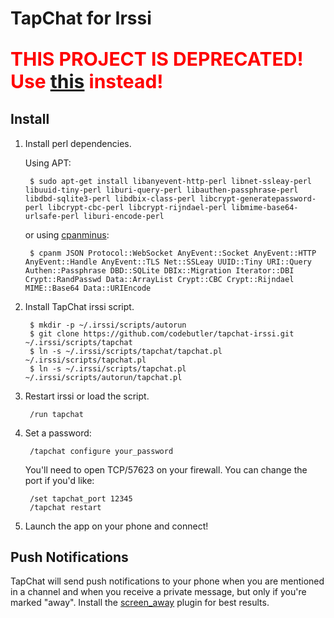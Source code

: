 # TapChat for Irssi

<p style="font-size: 30px; font-weight: bold; color: red">THIS PROJECT IS DEPRECATED! Use <a href="https://github.com/codebutler/tapchat">this</a> instead!</p>


## Install

1. Install perl dependencies.
  
	Using APT:
	
		$ sudo apt-get install libanyevent-http-perl libnet-ssleay-perl libuuid-tiny-perl liburi-query-perl libauthen-passphrase-perl libdbd-sqlite3-perl libdbix-class-perl libcrypt-generatepassword-perl libcrypt-cbc-perl libcrypt-rijndael-perl libmime-base64-urlsafe-perl liburi-encode-perl
		
	or using [cpanminus](https://github.com/miyagawa/cpanminus#readme):
	
        $ cpanm JSON Protocol::WebSocket AnyEvent::Socket AnyEvent::HTTP AnyEvent::Handle AnyEvent::TLS Net::SSLeay UUID::Tiny URI::Query Authen::Passphrase DBD::SQLite DBIx::Migration Iterator::DBI Crypt::RandPasswd Data::ArrayList Crypt::CBC Crypt::Rijndael MIME::Base64 Data::URIEncode


3. Install TapChat irssi script.

        $ mkdir -p ~/.irssi/scripts/autorun
        $ git clone https://github.com/codebutler/tapchat-irssi.git ~/.irssi/scripts/tapchat
        $ ln -s ~/.irssi/scripts/tapchat/tapchat.pl ~/.irssi/scripts/tapchat.pl
        $ ln -s ~/.irssi/scripts/tapchat.pl ~/.irssi/scripts/autorun/tapchat.pl

4. Restart irssi or load the script.

        /run tapchat

5. Set a password:

        /tapchat configure your_password

	You'll need to open TCP/57623 on your firewall. You can change the port if you'd like:
	
        /set tapchat_port 12345
        /tapchat restart
        
6. Launch the app on your phone and connect!

## Push Notifications

TapChat will send push notifications to your phone when you are mentioned in a channel and when you receive a private message, but only if you're marked "away". Install the [screen_away](http://scripts.irssi.org/html/screen_away.pl.html) plugin for best results.
